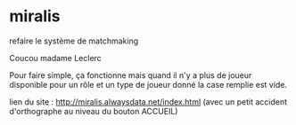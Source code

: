 # miralis
refaire le système de matchmaking

Coucou madame Leclerc

Pour faire simple, ça fonctionne mais quand il n'y a plus de joueur disponible pour un rôle et un type de joueur donné la case remplie est vide.

lien du site :
http://miralis.alwaysdata.net/index.html  (avec un petit accident d'orthographe au niveau du bouton ACCUEIL)
